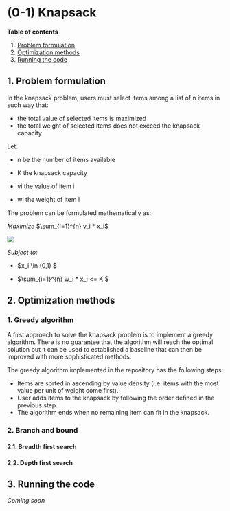 # (0-1) Knapsack

**Table of contents**
1. [Problem formulation](#problem-formulation)
2. [Optimization methods](#optimization-methods)
3. [Running the code](#run-the-code)

<a id="problem-formulation"></a>

## 1. Problem formulation
In the knapsack problem, users must select items among a list of n items in such way that:
- the total value of selected items is maximized
- the total weight of selected items does not exceed the knapsack capacity

Let:

- n be the number of items available

- K the knapsack capacity

- vi the value of item i

- wi the weight of item i

The problem can be formulated mathematically as:

*Maximize* 
$\sum_{i=1}^{n} v_i * x_i$

<img src="https://render.githubusercontent.com/render/math?math=\sum_{i=1}^{n} v_i * x_i">

*Subject to:*

- $x_i \in (0,1) $

- $\sum_{i=1}^{n} w_i * x_i <= K $



<a id="optimization-methods"></a>

## 2. Optimization methods

### 1. Greedy algorithm
A first approach to solve the knapsack problem is to implement a greedy algorithm. There is no guarantee that the algorithm will reach the optimal solution but it can be used to established a baseline that can then be improved with more sophisticated methods.

The greedy algorithm implemented in the repository has the following steps:
- Items are sorted in ascending by value density (i.e. items with the most value per unit of weight come first).
- User adds items to the knapsack by following the order defined in the previous step.
- The algorithm ends when no remaining item can fit in the knapsack.

### 2. Branch and bound

#### 2.1. Breadth first search
#### 2.2. Depth first search

<a id="run-the-code"></a>

## 3. Running the code
*Coming soon*
